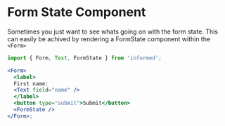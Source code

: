 # Form State Component

Sometimes you just want to see whats going on with the form state.
This can easily be achived by rendering a FormState component within the `<Form>`

<!-- STORY -->

```jsx
import { Form, Text, FormState } from 'informed';

<Form>
  <label>
  First name:
  <Text field="name" />
  </label>
  <button type="submit">Submit</button>
  <FormState />
</Form>;
```
